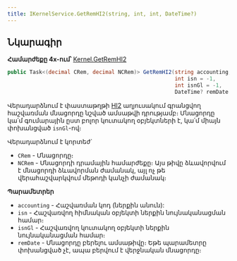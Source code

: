 ```yaml
---
title: IKernelService.GetRemHI2(string, int, int, DateTime?)  
---
```


## Նկարագիր

**Համարժեքը 4x-ում՝** [Kernel.GetRemHI2](https://armsoft.github.io/as4x-docs/HTM/ProgrGuide/Functions/Functions/AccManagement/GetRemHI2.html)

```c#
public Task<(decimal CRem, decimal NCRem)> GetRemHI2(string accounting, 
                                                     int isn = -1, 
                                                     int isnGl = -1, 
                                                     DateTime? remDate = null)
```

Վերադարձնում է փաստաթղթի [HI2](https://armsoft.github.io/as4x-docs/HTM/ProgrGuide/Database/Hi2.html) աղյուսակում գրանցվող հաշվառման մնացորդը նշված ամսաթվի դրությամբ։ 
Մնացորդը կա՛մ գումարային ըստ բոլոր կուտակող օբյեկտների է, կա՛մ միայն փոխանցված `isnGl`-ով։

Վերադարձնում է կորտեժ`
* `CRem` - Մնացորդը։
* `NCRem` - Մնացորդի դրամային համարժեքը։ 
  Այս թիվը ձևավորվում է մնացորդի ձևավորման ժամանակ, այլ ոչ թե վերահաշվարկվում մեթոդի կանչի ժամանակ։

**Պարամետրեր**

* `accounting` - Հաշվառման կոդ (ներքին անուն):
* `isn` - Հաշվառվող հիմնական օբյեկտի ներքին նույնականացման համար։
* `isnGl` - Հաշվառվող կուտակող օբյեկտի ներքին նույնականացման համար։
* `remDate` - Մնացորդը բերելու ամսաթիվը։ 
  Եթե պարամետրը փոխանցված չէ, ապա բերվում է վերջնական մնացորդը։
